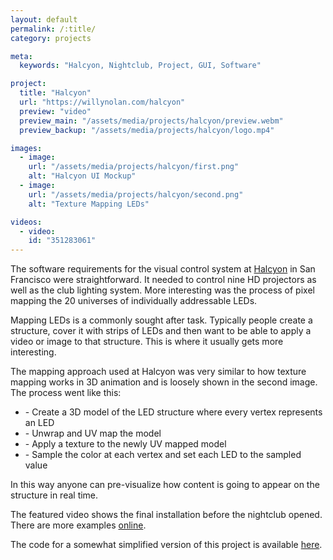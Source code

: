 ```yaml
---
layout: default
permalink: /:title/
category: projects

meta:
  keywords: "Halcyon, Nightclub, Project, GUI, Software"

project:
  title: "Halcyon"
  url: "https://willynolan.com/halcyon"
  preview: "video"
  preview_main: "/assets/media/projects/halcyon/preview.webm"
  preview_backup: "/assets/media/projects/halcyon/logo.mp4"

images:
  - image:
    url: "/assets/media/projects/halcyon/first.png"
    alt: "Halcyon UI Mockup"
  - image:
    url: "/assets/media/projects/halcyon/second.png"
    alt: "Texture Mapping LEDs"

videos:
  - video:
    id: "351283061"
---
```

<p>
The software requirements for the visual control system at <a href="https://www.youtube.com/results?search_query=halcyon+sf">Halcyon</a> in San Francisco were straightforward. It needed to control 
nine HD projectors as well as the club lighting system. More interesting was the process of pixel mapping the 20 
universes of individually addressable LEDs.
</p>

<p>
Mapping LEDs is a commonly sought after task. Typically people create a structure, cover it with strips of LEDs and then 
want to be able to apply a video or image to that structure. This is where it usually gets more interesting.
</p>

<p>
The mapping approach used at Halcyon was very similar to how texture mapping works in 3D animation and is loosely 
shown in the second image. The process went like this:
</p>

<ul>
  <li>- Create a 3D model of the LED structure where every vertex represents an LED</li>
  <li>- Unwrap and UV map the model</li>
  <li>- Apply a texture to the newly UV mapped model</li>
  <li>- Sample the color at each vertex and set each LED to the sampled value</li>
</ul>

<p>
In this way anyone can pre-visualize how content is going to appear on the structure in real time.
</p>

<p>
The featured video shows the final installation before the nightclub opened. There are more examples
<a href="https://www.youtube.com/results?search_query=halcyon+sf">online</a>.
</p>

<p>
The code for a somewhat simplified version of this project is available
<a href="https://github.com/computersarecool/halcyon">here</a>.
</p>